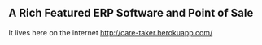 ## A Rich Featured ERP Software and Point of Sale 

It lives here on the internet http://care-taker.herokuapp.com/
